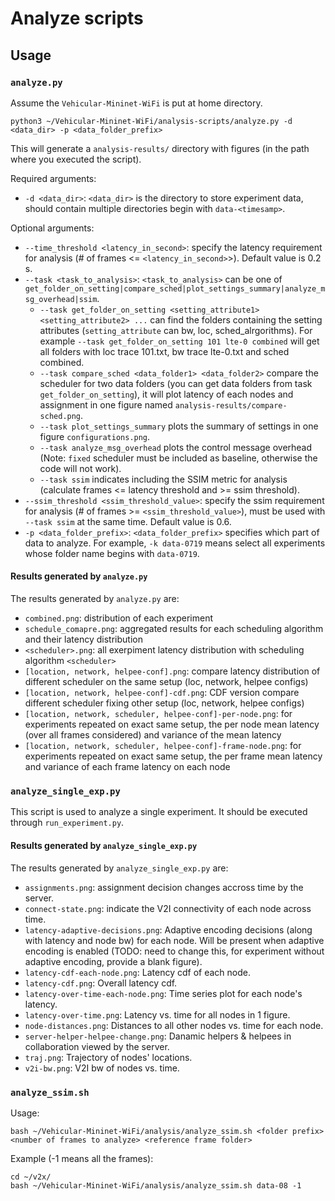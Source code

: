 # Analyze scripts

## Usage

### `analyze.py`
Assume the `Vehicular-Mininet-WiFi` is put at home directory.
```
python3 ~/Vehicular-Mininet-WiFi/analysis-scripts/analyze.py -d <data_dir> -p <data_folder_prefix>
```
This will generate a `analysis-results/` directory with figures (in the path where you executed the script).

Required arguments:

* `-d <data_dir>`: `<data_dir>` is the directory to store experiment data, should contain multiple directories begin with `data-<timesamp>`.

Optional arguments:

* `--time_threshold <latency_in_second>`: specify the latency requirement for analysis (# of frames <= `<latency_in_second>`>). Default value is 0.2 s.
* `--task <task_to_analysis>`: `<task_to_analysis>` can be one of `get_folder_on_setting|compare_sched|plot_settings_summary|analyze_msg_overhead|ssim`.  
  * `--task get_folder_on_setting <setting_attribute1> <setting_attribute2> ...` can find the folders containing the setting attributes (`setting_attribute` can bw, loc, sched_alrgorithms). For example `--task get_folder_on_setting 101 lte-0 combined` will get all folders with loc trace 101.txt, bw trace lte-0.txt and sched combined.
  * `--task compare_sched <data_folder1> <data_folder2>` compare the scheduler for two data folders (you can get data folders from task `get_folder_on_setting`), it will plot latency of each nodes and assignment in one figure named `analysis-results/compare-sched.png`.
  * `--task plot_settings_summary` plots the summary of settings in one figure `configurations.png`.
  * `--task analyze_msg_overhead` plots the control message overhead (Note: `fixed` scheduler must be included as baseline, otherwise the code will not work).
  * `--task ssim` indicates including the SSIM metric for analysis (calculate frames <= latency threshold and >= ssim threshold).
* `--ssim_threshold <ssim_threshold_value>`: specify the ssim requirement for analysis (# of frames >= `<ssim_threshold_value>`), must be used with `--task ssim` at the same time. Default value is 0.6.
* `-p <data_folder_prefix>`: `<data_folder_prefix>` specifies which part of data to analyze. For example, `-k data-0719`  means select all experiments whose folder name begins with `data-0719`.

<!-- * `-f <frame_considered_in_analysis>`: frames taken into account for analysis. For example `-f 300` specifies that for exery node in every experiment, consider the first 300 frames. -->

#### Results generated by `analyze.py`
The results generated by `analyze.py` are:
* `combined.png`: distribution of each experiment
* `schedule_comapre.png`: aggregated results for each scheduling algorithm and their latency distribution
* `<scheduler>.png`: all exerpiment latency distribution with scheduling algorithm `<scheduler>`
* `[location, network, helpee-conf].png`: compare latency distribution of different scheduler on the same setup (loc, network, helpee configs)
* `[location, network, helpee-conf]-cdf.png`: CDF version compare different scheduler fixing other setup (loc, network, helpee configs)
* `[location, network, scheduler, helpee-conf]-per-node.png`: for experiments repeated on exact same setup, the per node mean latency (over all frames considered) and variance of the mean latency
* `[location, network, scheduler, helpee-conf]-frame-node.png`: for experiments repeated on exact same setup, the per frame mean latency and variance of each frame latency on each node


### `analyze_single_exp.py`

This script is used to analyze a single experiment. It should be executed through `run_experiment.py`.

#### Results generated by `analyze_single_exp.py`

The results generated by `analyze_single_exp.py` are:
* `assignments.png`: assignment decision changes accross time by the server. 
* `connect-state.png`: indicate the V2I connectivity of each node across time.
* `latency-adaptive-decisions.png`: Adaptive encoding decisions (along with latency and node bw) for each node. Will be present when adaptive encoding is enabled (TODO: need to change this, for experiment without adaptive encoding, provide a blank figure). 
* `latency-cdf-each-node.png`: Latency cdf of each node.
* `latency-cdf.png`: Overall latency cdf.
* `latency-over-time-each-node.png`: Time series plot for each node's latency.
* `latency-over-time.png`: Latency vs. time for all nodes in 1 figure.
* `node-distances.png`: Distances to all other nodes vs. time for each node.
* `server-helper-helpee-change.png`: Danamic helpers & helpees in collaboration viewed by the server.
* `traj.png`: Trajectory of nodes' locations.
* `v2i-bw.png`: V2I bw of nodes vs. time.

### `analyze_ssim.sh`
Usage:
```
bash ~/Vehicular-Mininet-WiFi/analysis/analyze_ssim.sh <folder prefix> <number of frames to analyze> <reference frame folder>
```
Example (-1 means all the frames):
```
cd ~/v2x/
bash ~/Vehicular-Mininet-WiFi/analysis/analyze_ssim.sh data-08 -1
```
